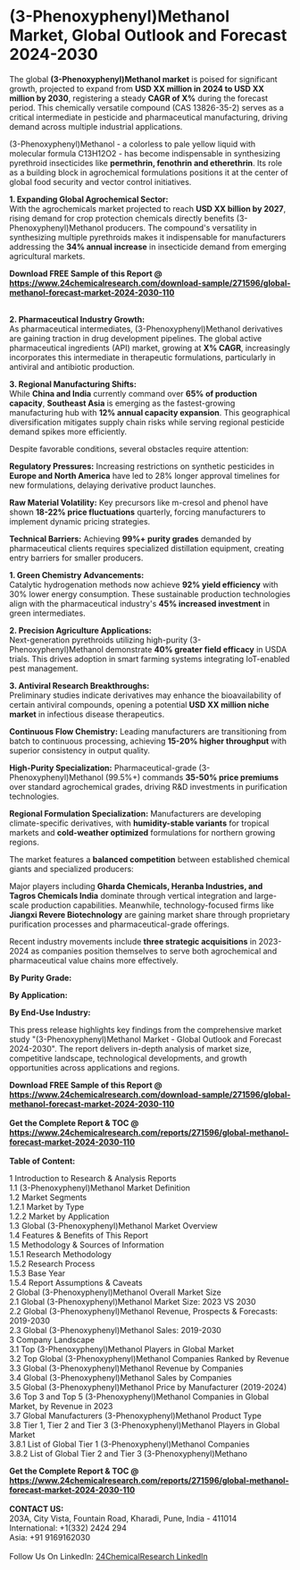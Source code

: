 <h1>(3-Phenoxyphenyl)Methanol Market, Global Outlook and Forecast 2024-2030</h1><p>The global <strong>(3-Phenoxyphenyl)Methanol market</strong> is poised for significant growth, projected to expand from <strong>USD XX million in 2024 to USD XX million by 2030</strong>, registering a steady <strong>CAGR of X%</strong> during the forecast period. This chemically versatile compound (CAS 13826-35-2) serves as a critical intermediate in pesticide and pharmaceutical manufacturing, driving demand across multiple industrial applications.</p><p>(3-Phenoxyphenyl)Methanol - a colorless to pale yellow liquid with molecular formula C13H12O2 - has become indispensable in synthesizing pyrethroid insecticides like <strong>permethrin, fenothrin and etherethrin</strong>. Its role as a building block in agrochemical formulations positions it at the center of global food security and vector control initiatives.</p><p><strong>1. Expanding Global Agrochemical Sector:</strong><br>
With the agrochemicals market projected to reach <strong>USD XX billion by 2027</strong>, rising demand for crop protection chemicals directly benefits (3-Phenoxyphenyl)Methanol producers. The compound's versatility in synthesizing multiple pyrethroids makes it indispensable for manufacturers addressing the <strong>34% annual increase</strong> in insecticide demand from emerging agricultural markets.</p><div><b>Download FREE Sample of this Report @ 
            <a href="https://www.24chemicalresearch.com/download-sample/271596/global-methanol-forecast-market-2024-2030-110">
            https://www.24chemicalresearch.com/download-sample/271596/global-methanol-forecast-market-2024-2030-110</a></b></div><br><p><strong>2. Pharmaceutical Industry Growth:</strong><br>
As pharmaceutical intermediates, (3-Phenoxyphenyl)Methanol derivatives are gaining traction in drug development pipelines. The global active pharmaceutical ingredients (API) market, growing at <strong>X% CAGR</strong>, increasingly incorporates this intermediate in therapeutic formulations, particularly in antiviral and antibiotic production.</p><p><strong>3. Regional Manufacturing Shifts:</strong><br>
While <strong>China and India</strong> currently command over <strong>65% of production capacity</strong>, <strong>Southeast Asia</strong> is emerging as the fastest-growing manufacturing hub with <strong>12% annual capacity expansion</strong>. This geographical diversification mitigates supply chain risks while serving regional pesticide demand spikes more efficiently.</p><p>Despite favorable conditions, several obstacles require attention:</p><p><strong>Regulatory Pressures:</strong> Increasing restrictions on synthetic pesticides in <strong>Europe and North America</strong> have led to 28% longer approval timelines for new formulations, delaying derivative product launches.</p><p><strong>Raw Material Volatility:</strong> Key precursors like m-cresol and phenol have shown <strong>18-22% price fluctuations</strong> quarterly, forcing manufacturers to implement dynamic pricing strategies.</p><p><strong>Technical Barriers:</strong> Achieving <strong>99%+ purity grades</strong> demanded by pharmaceutical clients requires specialized distillation equipment, creating entry barriers for smaller producers.</p><p><strong>1. Green Chemistry Advancements:</strong><br>
Catalytic hydrogenation methods now achieve <strong>92% yield efficiency</strong> with 30% lower energy consumption. These sustainable production technologies align with the pharmaceutical industry's <strong>45% increased investment</strong> in green intermediates.</p><p><strong>2. Precision Agriculture Applications:</strong><br>
Next-generation pyrethroids utilizing high-purity (3-Phenoxyphenyl)Methanol demonstrate <strong>40% greater field efficacy</strong> in USDA trials. This drives adoption in smart farming systems integrating IoT-enabled pest management.</p><p><strong>3. Antiviral Research Breakthroughs:</strong><br>
Preliminary studies indicate derivatives may enhance the bioavailability of certain antiviral compounds, opening a potential <strong>USD XX million niche market</strong> in infectious disease therapeutics.</p><p><strong>Continuous Flow Chemistry:</strong> Leading manufacturers are transitioning from batch to continuous processing, achieving <strong>15-20% higher throughput</strong> with superior consistency in output quality.</p><p><strong>High-Purity Specialization:</strong> Pharmaceutical-grade (3-Phenoxyphenyl)Methanol (99.5%+) commands <strong>35-50% price premiums</strong> over standard agrochemical grades, driving R&amp;D investments in purification technologies.</p><p><strong>Regional Formulation Specialization:</strong> Manufacturers are developing climate-specific derivatives, with <strong>humidity-stable variants</strong> for tropical markets and <strong>cold-weather optimized</strong> formulations for northern growing regions.</p><p>The market features a <strong>balanced competition</strong> between established chemical giants and specialized producers:</p><p>Major players including <strong>Gharda Chemicals, Heranba Industries, and Tagros Chemicals India</strong> dominate through vertical integration and large-scale production capabilities. Meanwhile, technology-focused firms like <strong>Jiangxi Revere Biotechnology</strong> are gaining market share through proprietary purification processes and pharmaceutical-grade offerings.</p><p>Recent industry movements include <strong>three strategic acquisitions</strong> in 2023-2024 as companies position themselves to serve both agrochemical and pharmaceutical value chains more effectively.</p><p><strong>By Purity Grade:</strong></p><p><strong>By Application:</strong></p><p><strong>By End-Use Industry:</strong></p><p>This press release highlights key findings from the comprehensive market study "(3-Phenoxyphenyl)Methanol Market - Global Outlook and Forecast 2024-2030". The report delivers in-depth analysis of market size, competitive landscape, technological developments, and growth opportunities across applications and regions.</p><div><b>Download FREE Sample of this Report @ 
            <a href="https://www.24chemicalresearch.com/download-sample/271596/global-methanol-forecast-market-2024-2030-110">
            https://www.24chemicalresearch.com/download-sample/271596/global-methanol-forecast-market-2024-2030-110</a></b></div><br><div><b>Get the Complete Report & TOC @ 
            <a href="https://www.24chemicalresearch.com/reports/271596/global-methanol-forecast-market-2024-2030-110">
            https://www.24chemicalresearch.com/reports/271596/global-methanol-forecast-market-2024-2030-110</a></b></div><br>
            <b>Table of Content:</b><p>1 Introduction to Research & Analysis Reports<br />
    1.1 (3-Phenoxyphenyl)Methanol Market Definition<br />
    1.2 Market Segments<br />
        1.2.1 Market by Type<br />
        1.2.2 Market by Application<br />
    1.3 Global (3-Phenoxyphenyl)Methanol Market Overview<br />
    1.4 Features & Benefits of This Report<br />
    1.5 Methodology & Sources of Information<br />
        1.5.1 Research Methodology<br />
        1.5.2 Research Process<br />
        1.5.3 Base Year<br />
        1.5.4 Report Assumptions & Caveats<br />
2 Global (3-Phenoxyphenyl)Methanol Overall Market Size<br />
    2.1 Global (3-Phenoxyphenyl)Methanol Market Size: 2023 VS 2030<br />
    2.2 Global (3-Phenoxyphenyl)Methanol Revenue, Prospects & Forecasts: 2019-2030<br />
    2.3 Global (3-Phenoxyphenyl)Methanol Sales: 2019-2030<br />
3 Company Landscape<br />
    3.1 Top (3-Phenoxyphenyl)Methanol Players in Global Market<br />
    3.2 Top Global (3-Phenoxyphenyl)Methanol Companies Ranked by Revenue<br />
    3.3 Global (3-Phenoxyphenyl)Methanol Revenue by Companies<br />
    3.4 Global (3-Phenoxyphenyl)Methanol Sales by Companies<br />
    3.5 Global (3-Phenoxyphenyl)Methanol Price by Manufacturer (2019-2024)<br />
    3.6 Top 3 and Top 5 (3-Phenoxyphenyl)Methanol Companies in Global Market, by Revenue in 2023<br />
    3.7 Global Manufacturers (3-Phenoxyphenyl)Methanol Product Type<br />
    3.8 Tier 1, Tier 2 and Tier 3 (3-Phenoxyphenyl)Methanol Players in Global Market<br />
        3.8.1 List of Global Tier 1 (3-Phenoxyphenyl)Methanol Companies<br />
        3.8.2 List of Global Tier 2 and Tier 3 (3-Phenoxyphenyl)Methano</p><div><b>Get the Complete Report & TOC @ 
            <a href="https://www.24chemicalresearch.com/reports/271596/global-methanol-forecast-market-2024-2030-110">
            https://www.24chemicalresearch.com/reports/271596/global-methanol-forecast-market-2024-2030-110</a></b></div><br><b>CONTACT US:</b><br>
            203A, City Vista, Fountain Road, Kharadi, Pune, India - 411014<br>
            International: +1(332) 2424 294<br>
            Asia: +91 9169162030 <br><br>
            Follow Us On LinkedIn: <a href="https://www.linkedin.com/company/24chemicalresearch/">24ChemicalResearch LinkedIn</a>